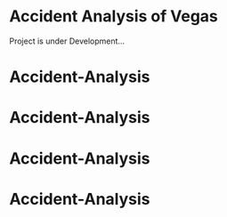 # **Accident Analysis of Vegas**
Project is under Development...
# Accident-Analysis
# Accident-Analysis
# Accident-Analysis
# Accident-Analysis
